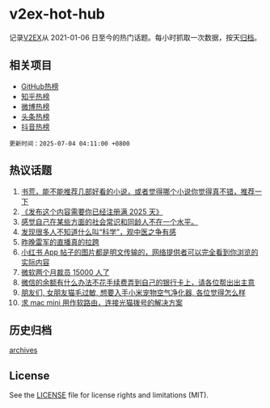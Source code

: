# v2ex-hot-hub

 记录[V2EX](https://www.v2ex.com/)从 2021-01-06 日至今的热门话题。每小时抓取一次数据，按天[归档](archives)。
 
 ## 相关项目

- [GitHub热榜](https://github.com/lonnyzhang423/github-hot-hub)
- [知乎热榜](https://github.com/lonnyzhang423/zhihu-hot-hub)
- [微博热榜](https://github.com/lonnyzhang423/weibo-hot-hub)
- [头条热榜](https://github.com/lonnyzhang423/toutiao-hot-hub)
- [抖音热榜](https://github.com/lonnyzhang423/douyin-hot-hub)


 `更新时间：2025-07-04 04:11:00 +0800`

## 热议话题

1. [书荒，能不能推荐几部好看的小说，或者觉得哪个小说你觉得真不错，推荐一下](https://www.v2ex.com/t/1142672)
1. [《发布这个内容需要你已经注册满 2025 天》](https://www.v2ex.com/t/1142771)
1. [感觉自己在某些方面的社会常识和同龄人不在一个水平。](https://www.v2ex.com/t/1142677)
1. [发现很多人不知道什么叫“科学”，观中医之争有感](https://www.v2ex.com/t/1142663)
1. [昨晚雷军的直播真的拉跨](https://www.v2ex.com/t/1142657)
1. [小红书 App 帖子的图片都是明文传输的，网络提供者可以完全看到你浏览的实际内容](https://www.v2ex.com/t/1142748)
1. [微软两个月裁员 15000 人了](https://www.v2ex.com/t/1142682)
1. [微信的余额有什么办法不花手续费弄到自己的银行卡上，请各位帮出出主意](https://www.v2ex.com/t/1142695)
1. [朋友们, 女朋友猫毛过敏, 想要入手小米宠物空气净化器, 各位觉得怎么样](https://www.v2ex.com/t/1142725)
1. [求 mac mini 用作软路由，连接光猫拨号的解决方案](https://www.v2ex.com/t/1142658)

## 历史归档

[archives](archives)

## License

See the [LICENSE](LICENSE) file for license rights and limitations (MIT).
